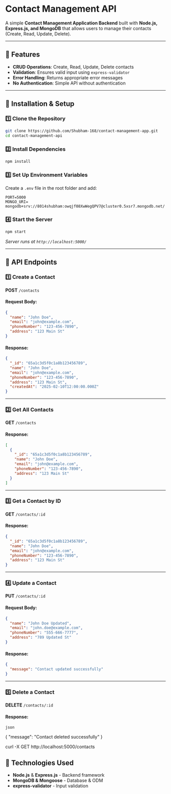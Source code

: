 # Contact Management API

A simple **Contact Management Application Backend** built with **Node.js, Express.js, and MongoDB** that allows users to manage their contacts (Create, Read, Update, Delete).

---

## 📌 Features
- **CRUD Operations**: Create, Read, Update, Delete contacts
- **Validation**: Ensures valid input using `express-validator`
- **Error Handling**: Returns appropriate error messages
- **No Authentication**: Simple API without authentication

---

## 🚀 Installation & Setup

### 1️⃣ Clone the Repository
```bash
git clone https://github.com/Shubham-168/contact-management-app.git
cd contact-management-api
```

### 2️⃣ Install Dependencies
```bash
npm install
```

### 3️⃣ Set Up Environment Variables
Create a `.env` file in the root folder and add:
```
PORT=5000
MONGO_URI= mongodb+srv://8014shubham:owqjf08XwWegQPV7@cluster0.5xsr7.mongodb.net/
```

### 4️⃣ Start the Server
```bash
npm start
```
_Server runs at `http://localhost:5000/`_

---

## 📌 API Endpoints

### 1️⃣ **Create a Contact**
**POST** `/contacts`
#### Request Body:
```json
{
  "name": "John Doe",
  "email": "john@example.com",
  "phoneNumber": "123-456-7890",
  "address": "123 Main St"
}
```
#### Response:
```json
{
  "_id": "65a1c3d5f0c1a8b123456789",
  "name": "John Doe",
  "email": "john@example.com",
  "phoneNumber": "123-456-7890",
  "address": "123 Main St",
  "createdAt": "2025-02-10T12:00:00.000Z"
}
```

---

### 2️⃣ **Get All Contacts**
**GET** `/contacts`
#### Response:
```json
[
  {
    "_id": "65a1c3d5f0c1a8b123456789",
    "name": "John Doe",
    "email": "john@example.com",
    "phoneNumber": "123-456-7890",
    "address": "123 Main St"
  }
]
```

---

### 3️⃣ **Get a Contact by ID**
**GET** `/contacts/:id`
#### Response:
```json
{
  "_id": "65a1c3d5f0c1a8b123456789",
  "name": "John Doe",
  "email": "john@example.com",
  "phoneNumber": "123-456-7890",
  "address": "123 Main St"
}
```

---

### 4️⃣ **Update a Contact**
**PUT** `/contacts/:id`
#### Request Body:
```json
{
  "name": "John Doe Updated",
  "email": "john.doe@example.com",
  "phoneNumber": "555-666-7777",
  "address": "789 Updated St"
}
```
#### Response:
```json
{
  "message": "Contact updated successfully"
}
```

---

### 5️⃣ **Delete a Contact**
**DELETE** `/contacts/:id`
#### Response:
    json
{
  "message": "Contact deleted successfully"
}




curl -X GET http://localhost:5000/contacts


## 📌 Technologies Used
- **Node.js** & **Express.js** - Backend framework
- **MongoDB & Mongoose** - Database & ODM
- **express-validator** - Input validation

